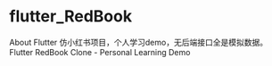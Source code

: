 # flutter_RedBook
About Flutter 仿小红书项目，个人学习demo，无后端接口全是模拟数据。Flutter RedBook Clone - Personal Learning Demo
